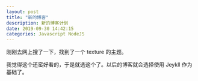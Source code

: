 ```yaml
---
layout: post
title: "新的博客"
description: 新的博客计划
date: 2019-09-30 14:42:15
categories: Javascript NodeJS
---
```


刚刚去网上搜了一下，找到了一个 texture 的主题。

我觉得这个还蛮好看的，于是就选这个了。以后的博客就会选择使用 Jeykll 作为基础了。

